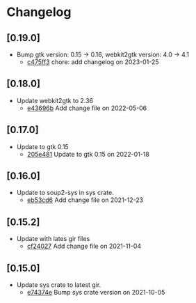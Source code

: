 # Changelog

## \[0.19.0]

- Bump gtk version: 0.15 -> 0.16, webkit2gtk version: 4.0 -> 4.1
  - [c475ff3](https://github.com/tauri-apps/javascriptcore-rs/commit/c475ff39b8412e38cda91c5705a6ad518dd4e5e0) chore: add changelog on 2023-01-25

## \[0.18.0]

- Update webkit2gtk to 2.36
  - [e43696b](https://github.com/tauri-apps/javascriptcore-rs/commit/e43696b55d2ea3cad03c8493dc381dbbf5c741a4) Add change file on 2022-05-06

## \[0.17.0]

- Update to gtk 0.15
  - [205e481](https://github.com/tauri-apps/javascriptcore-rs/commit/205e481831a8f008d0c89a31463751c3e7800dfd) Update to gtk 0.15 on 2022-01-18

## \[0.16.0]

- Update to soup2-sys in sys crate.
  - [eb53cd6](https://github.com/tauri-apps/javascriptcore-rs/commit/eb53cd68667ea35917a75aac4ed9167ddf4bfa0e) Add change file on 2021-12-23

## \[0.15.2]

- Update with lates gir files
  - [cf24027](https://github.com/tauri-apps/javascriptcore-rs/commit/cf240271a1154ff82ae9dcf444fa63d082a8a9f9) Add change file on 2021-11-04

## \[0.15.0]

- Update sys crate to latest gir.
  - [e74374e](https://github.com/tauri-apps/javascriptcore-rs/commit/e74374e9ad6da48a63c457ef8bf21e147e176479) Bump sys crate version on 2021-10-05
